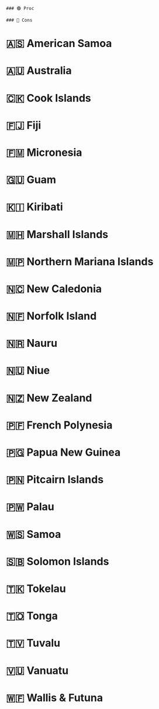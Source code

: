 



```

### 🟢 Proc

### 🔴 Cons

```






# 🇦🇸 American Samoa



# 🇦🇺 Australia



# 🇨🇰 Cook Islands



# 🇫🇯 Fiji



# 🇫🇲 Micronesia



# 🇬🇺 Guam



# 🇰🇮 Kiribati



# 🇲🇭 Marshall Islands



# 🇲🇵 Northern Mariana Islands



# 🇳🇨 New Caledonia



# 🇳🇫 Norfolk Island



# 🇳🇷 Nauru



# 🇳🇺 Niue



# 🇳🇿 New Zealand



# 🇵🇫 French Polynesia



# 🇵🇬 Papua New Guinea



# 🇵🇳 Pitcairn Islands



# 🇵🇼 Palau



# 🇼🇸 Samoa



# 🇸🇧 Solomon Islands



# 🇹🇰 Tokelau



# 🇹🇴 Tonga



# 🇹🇻 Tuvalu



# 🇻🇺 Vanuatu



# 🇼🇫 Wallis & Futuna


